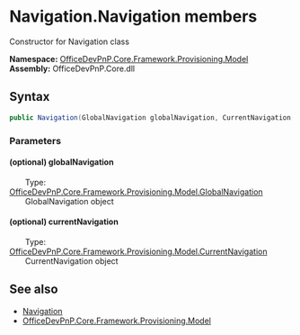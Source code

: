 # Navigation.Navigation members 
 Constructor for Navigation class   

**Namespace:** [OfficeDevPnP.Core.Framework.Provisioning.Model](OfficeDevPnP.Core.Framework.Provisioning.Model.md)  
**Assembly:** OfficeDevPnP.Core.dll  
## Syntax
```C#
public Navigation(GlobalNavigation globalNavigation, CurrentNavigation currentNavigation)
```
### Parameters
#### (optional) globalNavigation  
&emsp;&emsp;Type: [OfficeDevPnP.Core.Framework.Provisioning.Model.GlobalNavigation](OfficeDevPnP.Core.Framework.Provisioning.Model.GlobalNavigation.md)  
&emsp;&emsp;GlobalNavigation object  


#### (optional) currentNavigation  
&emsp;&emsp;Type: [OfficeDevPnP.Core.Framework.Provisioning.Model.CurrentNavigation](OfficeDevPnP.Core.Framework.Provisioning.Model.CurrentNavigation.md)  
&emsp;&emsp;CurrentNavigation object  


## See also
- [Navigation](OfficeDevPnP.Core.Framework.Provisioning.Model.Navigation.md)
- [OfficeDevPnP.Core.Framework.Provisioning.Model](OfficeDevPnP.Core.Framework.Provisioning.Model.md)
